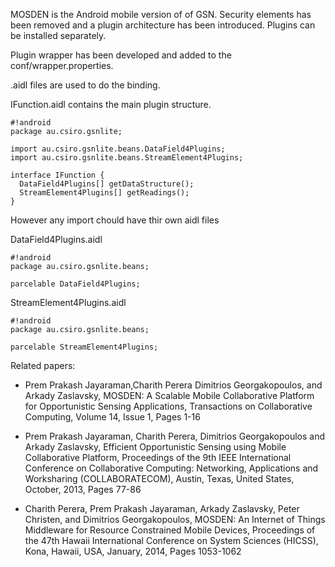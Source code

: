 MOSDEN is the Android mobile version of of GSN. Security elements has been removed and a plugin architecture has been introduced. Plugins can be installed separately.

Plugin wrapper has been developed and added to the conf/wrapper.properties.

.aidl files are used to do the binding.

IFunction.aidl contains the main plugin structure.

```
#!android
package au.csiro.gsnlite;

import au.csiro.gsnlite.beans.DataField4Plugins;
import au.csiro.gsnlite.beans.StreamElement4Plugins;

interface IFunction {
  DataField4Plugins[] getDataStructure();
  StreamElement4Plugins[] getReadings();
}

```

However any import chould have thir own aidl files

DataField4Plugins.aidl
```
#!android
package au.csiro.gsnlite.beans;

parcelable DataField4Plugins;

```

StreamElement4Plugins.aidl
```
#!android
package au.csiro.gsnlite.beans;

parcelable StreamElement4Plugins;

```

Related papers:

* Prem Prakash Jayaraman,Charith Perera Dimitrios Georgakopoulos, and Arkady Zaslavsky, MOSDEN: A Scalable Mobile Collaborative Platform for Opportunistic Sensing Applications, Transactions on Collaborative Computing, Volume 14, Issue 1, Pages 1-16

* Prem Prakash Jayaraman, Charith Perera, Dimitrios Georgakopoulos and Arkady Zaslavsky, Efficient Opportunistic Sensing using Mobile Collaborative Platform, Proceedings of the 9th IEEE International Conference on Collaborative Computing: Networking, Applications and Worksharing (COLLABORATECOM), Austin, Texas, United States, October, 2013, Pages 77-86

* Charith Perera, Prem Prakash Jayaraman, Arkady Zaslavsky, Peter Christen, and Dimitrios Georgakopoulos, MOSDEN: An Internet of Things Middleware for Resource Constrained Mobile Devices, Proceedings of the 47th Hawaii International Conference on System Sciences (HICSS), Kona, Hawaii, USA, January, 2014, Pages 1053-1062

